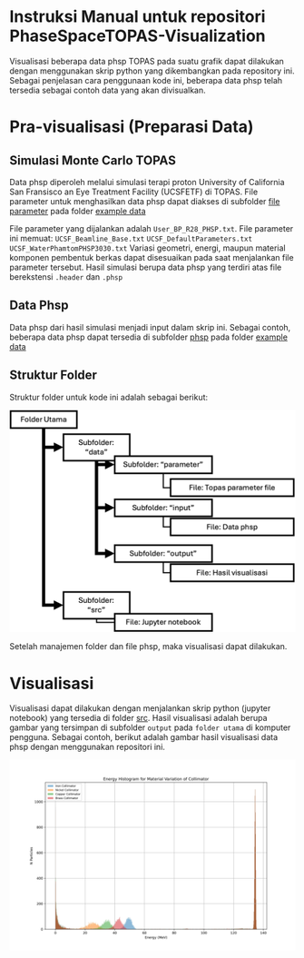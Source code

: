  # Instruksi Manual untuk repositori PhaseSpaceTOPAS-Visualization

 Visualisasi beberapa data phsp TOPAS pada suatu grafik dapat dilakukan dengan menggunakan skrip python yang dikembangkan pada repository ini. 
 Sebagai penjelasan cara penggunaan kode ini, beberapa data phsp telah tersedia sebagai contoh data yang akan divisualkan.

 # Pra-visualisasi (Preparasi Data)

 ## Simulasi Monte Carlo TOPAS
Data phsp diperoleh melalui simulasi terapi proton University of California San Fransisco an Eye Treatment Facility (UCSFETF) di TOPAS.
File parameter untuk menghasilkan data phsp dapat diakses di subfolder [file parameter](https://github.com/alfiafazimah/PhaseSpaceTOPAS-Visualization/tree/main/example%20data/file%20parameter) pada folder [example data](https://github.com/alfiafazimah/PhaseSpaceTOPAS-Visualization/tree/main/example%20data)

 File parameter yang dijalankan adalah `User_BP_R28_PHSP.txt`.
    File parameter ini memuat:
    `UCSF_Beamline_Base.txt`
    `UCSF_DefaultParameters.txt`
    `UCSF_WaterPhamtomPHSP3030.txt`
 Variasi geometri, energi, maupun material komponen pembentuk berkas dapat disesuaikan pada saat menjalankan file parameter tersebut.
 Hasil simulasi berupa data phsp yang terdiri atas file berekstensi `.header` dan `.phsp`

## Data Phsp
Data phsp dari hasil simulasi menjadi input dalam skrip ini.
Sebagai contoh, beberapa data phsp dapat tersedia di subfolder [phsp](https://github.com/alfiafazimah/PhaseSpaceTOPAS-Visualization/tree/main/example%20data/phsp) pada folder [example data](https://github.com/alfiafazimah/PhaseSpaceTOPAS-Visualization/tree/main/example%20data)

## Struktur Folder
Struktur folder untuk kode ini adalah sebagai berikut:

![struktur folder](image-3.png)

Setelah manajemen folder dan file phsp, maka visualisasi dapat dilakukan.

# Visualisasi
Visualisasi dapat dilakukan dengan menjalankan skrip python (jupyter notebook) yang tersedia di folder [src](https://github.com/alfiafazimah/PhaseSpaceTOPAS-Visualization/tree/main/src). 
Hasil visualisasi adalah berupa gambar yang tersimpan di subfolder `output` pada `folder utama` di komputer pengguna.
Sebagai contoh, berikut adalah gambar hasil visualisasi data phsp dengan menggunakan repositori ini.

![contoh phsp](<Material Variation for Collimator.jpeg>)